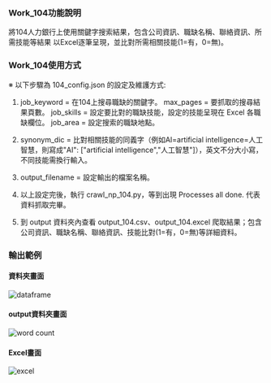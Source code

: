 ### Work_104功能說明
將104人力銀行上使用關鍵字搜索結果，包含公司資訊、職缺名稱、聯絡資訊、所需技能等結果
以Excel逐筆呈現，並比對所需相關技能(1=有，0=無)。

### Work_104使用方式

※	以下步驟為 104_config.json 的設定及維護方式:

1.	job_keyword = 在104上搜尋職缺的關鍵字。
    max_pages = 要抓取的搜尋結果頁數。
    job_skills = 設定要比對的職缺技能，設定的技能呈現在 Excel 各職缺欄位。
    job_area = 設定搜索的職缺地點。

2.	synonym_dic = 比對相關技能的同義字（例如AI=artificial intelligence=人工智慧，則寫成"AI": ["artificial intelligence","人工智慧"]），英文不分大小寫，不同技能需換行輸入。

3.	output_filename = 設定輸出的檔案名稱。

4.	以上設定完後，執行 crawl_np_104.py，等到出現 Processes all done. 代表資料抓取完畢。

5.	到 output 資料夾內查看 output_104.csv、output_104.excel 爬取結果；包含公司資訊、職缺名稱、聯絡資訊、技能比對(1=有，0=無)等詳細資料。

### 輸出範例
#### 資料夾畫面
![dataframe](https://github.com/marx1992620/work_104/blob/main/demo/folder.png)
#### output資料夾畫面
![word count](https://github.com/marx1992620/work_104/blob/main/demo/output_dir.png)
#### Excel畫面
![excel](https://github.com/marx1992620/work_104/blob/main/demo/output_file.png)
